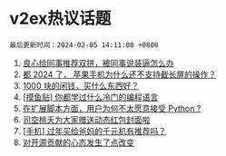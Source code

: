 # v2ex热议话题

`最后更新时间：2024-02-05 14:11:00 +0800`

1. [良心给同事推荐双拼，被同事说装逼怎么办](https://www.v2ex.com/t/1014193)
1. [都 2024 了， 苹果手机为什么还不支持截长屏的操作？](https://www.v2ex.com/t/1014110)
1. [1000 块的闲钱，买什么东西好？](https://www.v2ex.com/t/1014286)
1. [[摸鱼贴] 你都学过什么冷门的编程语言](https://www.v2ex.com/t/1014303)
1. [在扩展脚本方面，用户为何不太愿意接受 Python ?](https://www.v2ex.com/t/1014257)
1. [司空桃夭为大家赠送动态红包封面啦](https://www.v2ex.com/t/1014114)
1. [[手机] 过年买给爸妈的千元机有推荐吗？](https://www.v2ex.com/t/1014176)
1. [对开源贡献的心态发生了点改变](https://www.v2ex.com/t/1014271)


